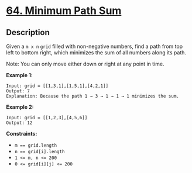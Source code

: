 # [64. Minimum Path Sum](https://leetcode.com/problems/minimum-path-sum/)

## Description
Given a `m x n` `grid` filled with non-negative numbers, find a path from top left to bottom right, which minimizes the sum of all numbers along its path.

Note: You can only move either down or right at any point in time.

**Example 1:**
```
Input: grid = [[1,3,1],[1,5,1],[4,2,1]]
Output: 7
Explanation: Because the path 1 → 3 → 1 → 1 → 1 minimizes the sum.
```

**Example 2:**
```
Input: grid = [[1,2,3],[4,5,6]]
Output: 12
```

**Constraints:**
- `m == grid.length`
- `n == grid[i].length`
- `1 <= m, n <= 200`
- `0 <= grid[i][j] <= 200`
